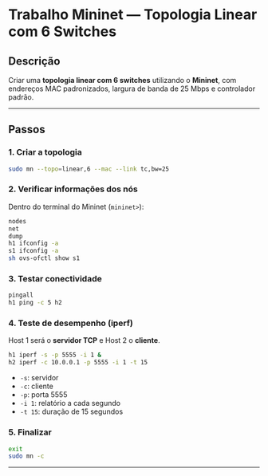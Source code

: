# Trabalho Mininet — Topologia Linear com 6 Switches

## Descrição
Criar uma **topologia linear com 6 switches** utilizando o **Mininet**, com endereços MAC padronizados, largura de banda de 25 Mbps e controlador padrão.  

---

## Passos

### 1. Criar a topologia
```bash
sudo mn --topo=linear,6 --mac --link tc,bw=25
```

### 2. Verificar informações dos nós
Dentro do terminal do Mininet (`mininet>`):
```bash
nodes
net
dump
h1 ifconfig -a
s1 ifconfig -a
sh ovs-ofctl show s1
```

### 3. Testar conectividade
```bash
pingall
h1 ping -c 5 h2
```

### 4. Teste de desempenho (iperf)
Host 1 será o **servidor TCP** e Host 2 o **cliente**.
```bash
h1 iperf -s -p 5555 -i 1 &
h2 iperf -c 10.0.0.1 -p 5555 -i 1 -t 15
```
- `-s`: servidor  
- `-c`: cliente  
- `-p`: porta 5555  
- `-i 1`: relatório a cada segundo  
- `-t 15`: duração de 15 segundos  

### 5. Finalizar
```bash
exit
sudo mn -c
```

---

